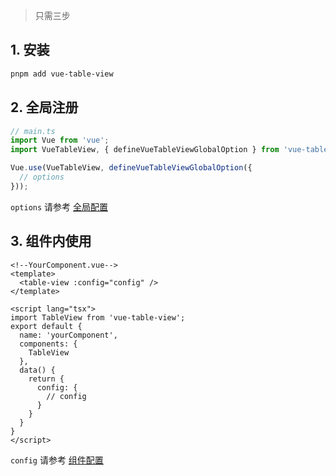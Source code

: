 > 只需三步

## 1. 安装

```bash
pnpm add vue-table-view
```

## 2. 全局注册

```ts
// main.ts
import Vue from 'vue';
import VueTableView, { defineVueTableViewGlobalOption } from 'vue-table-view';

Vue.use(VueTableView, defineVueTableViewGlobalOption({
  // options
}));
```

`options` 请参考 [全局配置](/config/global-config.html)

## 3. 组件内使用

```vue
<!--YourComponent.vue-->
<template>
  <table-view :config="config" />
</template>

<script lang="tsx">
import TableView from 'vue-table-view';
export default {
  name: 'yourComponent',
  components: {
    TableView
  },
  data() {
    return {
      config: {
        // config
      }
    }
  }
}
</script>
```

`config` 请参考 [组件配置](/config/component-config.html)

